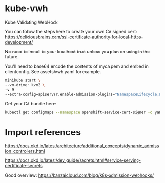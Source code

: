 # kube-vwh
Kube Validating WebHook

You can follow the steps here to create your own CA signed cert:
https://deliciousbrains.com/ssl-certificate-authority-for-local-https-development/

No need to install to your localhost trust unless you plan on using in the future.

You'll need to base64 encode the contents of myca.pem and embed in clientconfig.
See assets/vwh.yaml for example.

```sh
minikube start \
--vm-driver kvm2 \
-v 9
--extra-config=apiserver.enable-admission-plugins="NamespaceLifecycle,LimitRanger,ServiceAccount,DefaultStorageClass,DefaultTolerationSeconds,MutatingAdmissionWebhook,ValidatingAdmissionWebhook,Priority,ResourceQuota"
```

Get your CA bundle here:
```sh
kubectl get configmaps --namespace openshift-service-cert-signer -o yaml signing-cabundle
```

# Import references

https://docs.okd.io/latest/architecture/additional_concepts/dynamic_admission_controllers.html

https://docs.okd.io/latest/dev_guide/secrets.html#service-serving-certificate-secrets

Good overview: https://banzaicloud.com/blog/k8s-admission-webhooks/
